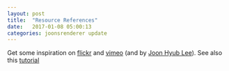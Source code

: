 ```yaml
---
layout: post
title:  "Resource References"
date:   2017-01-08 05:00:13
categories: joonsrenderer update
---
```

Get some inspiration on [flickr][flickr] and [vimeo][vimeo] (and by [Joon Hyub Lee][joonsvimeo]). See also this [tutorial][wiki]

[flickr]:https://www.flickr.com/search/?text=sunflow
[joonsvimeo]:https://vimeo.com/user4562261
[vimeo]:https://vimeo.com/search?q=sunflow
[wiki]:https://github.com/joonhyublee/joons-renderer/wiki
